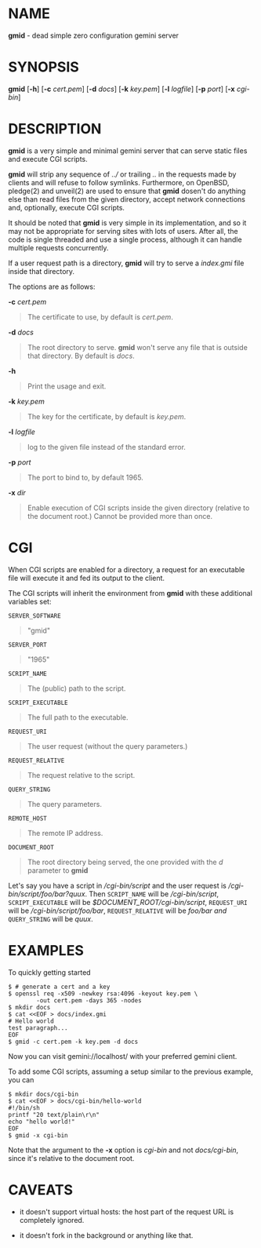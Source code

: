 
# NAME

**gmid** - dead simple zero configuration gemini server

# SYNOPSIS

**gmid**
\[**-h**]
\[**-c**&nbsp;*cert.pem*]
\[**-d**&nbsp;*docs*]
\[**-k**&nbsp;*key.pem*]
\[**-l**&nbsp;*logfile*]
\[**-p**&nbsp;*port*]
\[**-x**&nbsp;*cgi-bin*]

# DESCRIPTION

**gmid**
is a very simple and minimal gemini server that can serve static files
and execute CGI scripts.

**gmid**
will strip any sequence of
*../*
or trailing
*..*
in the requests made by clients and will refuse to follow symlinks.
Furthermore, on
OpenBSD,
pledge(2)
and
unveil(2)
are used to ensure that
**gmid**
dosen't do anything else than read files from the given directory,
accept network connections and, optionally, execute CGI scripts.

It should be noted that
**gmid**
is very simple in its implementation, and so it may not be appropriate
for serving sites with lots of users.
After all, the code is single threaded and use a single process,
although it can handle multiple requests concurrently.

If a user request path is a directory,
**gmid**
will try to serve a
*index.gmi*
file inside that directory.

The options are as follows:

**-c** *cert.pem*

> The certificate to use, by default is
> *cert.pem*.

**-d** *docs*

> The root directory to serve.
> **gmid**
> won't serve any file that is outside that directory.
> By default is
> *docs*.

**-h**

> Print the usage and exit.

**-k** *key.pem*

> The key for the certificate, by default is
> *key.pem*.

**-l** *logfile*

> log to the given file instead of the standard error.

**-p** *port*

> The port to bind to, by default 1965.

**-x** *dir*

> Enable execution of CGI scripts inside the given directory (relative
> to the document root.)  Cannot be provided more than once.

# CGI

When CGI scripts are enabled for a directory, a request for an
executable file will execute it and fed its output to the client.

The CGI scripts will inherit the environment from
**gmid**
with these additional variables set:

`SERVER_SOFTWARE`

> "gmid"

`SERVER_PORT`

> "1965"

`SCRIPT_NAME`

> The (public) path to the script.

`SCRIPT_EXECUTABLE`

> The full path to the executable.

`REQUEST_URI`

> The user request (without the query parameters.)

`REQUEST_RELATIVE`

> The request relative to the script.

`QUERY_STRING`

> The query parameters.

`REMOTE_HOST`

> The remote IP address.

`DOCUMENT_ROOT`

> The root directory being served, the one provided with the
> *d*
> parameter to
> **gmid**

Let's say you have a script in
*/cgi-bin/script*
and the user request is
*/cgi-bin/script/foo/bar?quux*.
Then
`SCRIPT_NAME`
will be
*/cgi-bin/script*,
`SCRIPT_EXECUTABLE`
will be
*$DOCUMENT\_ROOT/cgi-bin/script*,
`REQUEST_URI`
will be
*/cgi-bin/script/foo/bar*,
`REQUEST_RELATIVE`
will be
*foo/bar and*
`QUERY_STRING`
will be
*quux*.

# EXAMPLES

To quickly getting started

	$ # generate a cert and a key
	$ openssl req -x509 -newkey rsa:4096 -keyout key.pem \
	        -out cert.pem -days 365 -nodes
	$ mkdir docs
	$ cat <<EOF > docs/index.gmi
	# Hello world
	test paragraph...
	EOF
	$ gmid -c cert.pem -k key.pem -d docs

Now you can visit gemini://localhost/ with your preferred gemini
client.

To add some CGI scripts, assuming a setup similar to the previous
example, you can

	$ mkdir docs/cgi-bin
	$ cat <<EOF > docs/cgi-bin/hello-world
	#!/bin/sh
	printf "20 text/plain\r\n"
	echo "hello world!"
	EOF
	$ gmid -x cgi-bin

Note that the argument to the
**-x**
option is
*cgi-bin*
and not
*docs/cgi-bin*,
since it's relative to the document root.

# CAVEATS

*	it doesn't support virtual hosts: the host part of the request URL is
	completely ignored.

*	it doesn't fork in the background or anything like that.

